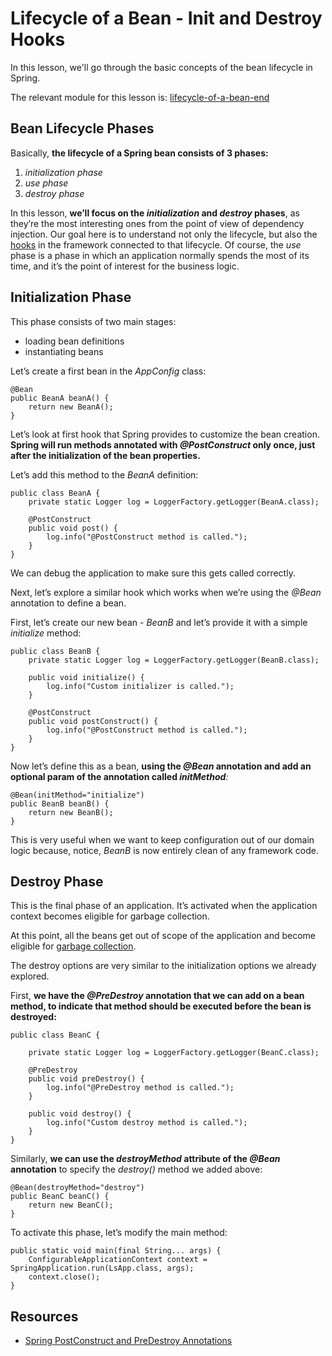 # Lifecycle of a Bean - Init and Destroy Hooks

In this lesson, we'll go through the basic concepts of the bean lifecycle in Spring.

The relevant module for this lesson is: [lifecycle-of-a-bean-end](../code/learn-spring-m2/lifecycle-of-a-bean-end)

## Bean Lifecycle Phases

Basically, **the lifecycle of a Spring bean consists of 3 phases:**

1.  _initialization phase_
2.  _use phase_
3.  _destroy phase_

In this lesson, **we’ll focus on the _initialization_ and _destroy_ phases**, as they’re the most interesting ones from the point of view of dependency injection. Our goal here is to understand not only the lifecycle, but also the [hooks](https://en.wikipedia.org/wiki/Hooking) in the framework connected to that lifecycle. Of course, the _use_ phase is a phase in which an application normally spends the most of its time, and it’s the point of interest for the business logic.

## Initialization Phase

This phase consists of two main stages:

-   loading bean definitions
-   instantiating beans

Let’s create a first bean in the _AppConfig_ class:

```
@Bean
public BeanA beanA() {
    return new BeanA();
}
```

Let’s look at first hook that Spring provides to customize the bean creation. **Spring will run methods annotated with _@PostConstruct_ only once, just after the initialization of the bean properties.**

Let’s add this method to the _BeanA_ definition:

```
public class BeanA {
    private static Logger log = LoggerFactory.getLogger(BeanA.class);

    @PostConstruct
    public void post() {
        log.info("@PostConstruct method is called.");
    }
}
```

We can debug the application to make sure this gets called correctly.

Next, let’s explore a similar hook which works when we’re using the _@Bean_ annotation to define a bean.

First, let’s create our new bean - _BeanB_ and let’s provide it with a simple _initialize_ method:

```
public class BeanB {
    private static Logger log = LoggerFactory.getLogger(BeanB.class);

    public void initialize() {
        log.info("Custom initializer is called.");
    }

    @PostConstruct
    public void postConstruct() {
        log.info("@PostConstruct method is called.");
    }
}

```

Now let’s define this as a bean, **using the _@Bean_ annotation and add an optional param of the annotation called _initMethod_**_:_

```
@Bean(initMethod="initialize")
public BeanB beanB() {
    return new BeanB();
}
```

This is very useful when we want to keep configuration out of our domain logic because, notice, _BeanB_ is now entirely clean of any framework code.

## Destroy Phase

This is the final phase of an application. It’s activated when the application context becomes eligible for garbage collection.

At this point, all the beans get out of scope of the application and become eligible for [garbage collection](https://en.wikipedia.org/wiki/Garbage_collection_(computer_science)).

The destroy options are very similar to the initialization options we already explored.

First, **we have the _@PreDestroy_ annotation that we can add on a bean method, to indicate that method should be executed before the bean is destroyed:**

```
public class BeanC {
  
    private static Logger log = LoggerFactory.getLogger(BeanC.class);

    @PreDestroy
    public void preDestroy() {
        log.info("@PreDestroy method is called.");
    }

    public void destroy() {
        log.info("Custom destroy method is called.");
    }
}
```

Similarly, **we can use the _destroyMethod_ attribute of the _@Bean_ annotation** to specify the _destroy()_ method we added above:

```
@Bean(destroyMethod="destroy")
public BeanC beanC() {
    return new BeanC();
}
```

To activate this phase, let’s modify the main method:

```
public static void main(final String... args) {
    ConfigurableApplicationContext context = SpringApplication.run(LsApp.class, args);
    context.close();
}
```

## Resources
- [Spring PostConstruct and PreDestroy Annotations](https://www.baeldung.com/spring-postconstruct-predestroy)
